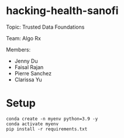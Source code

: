 # hacking-health-sanofi

Topic: Trusted Data Foundations

Team: Algo Rx

Members:
- Jenny Du
- Faisal Rajan
- Pierre Sanchez
- Clarissa Yu

# Setup
```
conda create -n myenv python=3.9 -y
conda activate myenv
pip install -r requirements.txt

```
